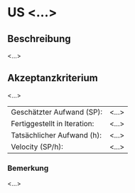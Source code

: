 # US <...>

## Beschreibung 
<...>

## Akzeptanzkriterium
<...>

|                             |       |
| --------------------------- | ------|
|Geschätzter Aufwand (SP):    | <...> |
|Fertiggestellt in Iteration: | <...> |
|Tatsächlicher Aufwand (h):   | <...> |
|Velocity (SP/h):             | <...> |

### Bemerkung
<...>